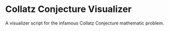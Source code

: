 # Collatz Conjecture Visualizer
 A visualizer script for the infamous Collatz Conjecture mathematic problem.
